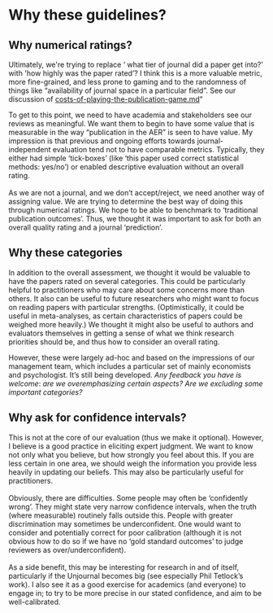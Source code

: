 # Why these guidelines?

## **Why numerical ratings?**

Ultimately, we're trying to replace ‘ what tier of journal did a paper get into?' with 'how highly was the paper rated’? I think this is a more valuable metric, more fine-grained, and less prone to gaming and to the randomness of things like “availability of journal space in a particular field”. See our discussion of [costs-of-playing-the-publication-game.md](../../../key-issues-explanations-faq/benefits-and-features/costs-of-playing-the-publication-game.md "mention")"

To get to this point, we need to have academia and stakeholders see our reviews as meaningful.  We want them to begin to have some value that is measurable in the way “publication in the AER”  is seen to have value. My impression is that previous and ongoing efforts towards journal-independent evaluation tend not to have comparable metrics. Typically, they either had simple ‘tick-boxes’ (like ‘this paper used correct statistical methods: yes/no’)  or enabled descriptive evaluation without an overall rating.\
\
As we are not a journal, and we don’t accept/reject,  we need another way of assigning value. We are trying to determine the best way of doing this through numerical ratings. We hope to be able to benchmark to ‘traditional publication outcomes’.  Thus, we thought it was important to ask for both an overall quality rating and a journal ‘prediction’.



## Why these categories

In addition to the overall assessment, we thought it would be valuable to have the papers rated on several categories. This could be particularly helpful to practitioners who may care about some concerns more than others. It also can be useful to future researchers who might want to focus on reading papers with particular strengths. (Optimistically, it could be useful in meta-analyses, as certain characteristics of papers could be weighed more heavily.) We thought it might also be useful to authors and evaluators themselves in getting a sense of what we think research priorities should be, and thus how to consider an overall rating.

However, these were largely ad-hoc and based on the impressions of our management team, which includes a particular set of mainly economists and psychologist. It’s still being developed. _Any feedback you have is welcome_: _are we overemphasizing certain aspects? Are we excluding some important categories?_

## Why ask for confidence intervals?

This is not at the core of our evaluation (thus we make it optional). However, I believe is a good practice in eliciting expert judgment.  We want to know not only what you believe, but how strongly you feel about this.  If you are less certain in one area, we should weigh the information you provide less heavily in updating our beliefs.  This may also be particularly useful for practitioners.\
\
Obviously, there are difficulties. Some people may often be ‘confidently wrong’. They  might state very narrow confidence intervals, when the truth (where measurable) routinely falls outside this.  People with greater discrimination may sometimes be underconfident.  One would want to consider and potentially correct for poor calibration (although it is not obvious how to do so if we have no ‘gold standard outcomes’ to judge reviewers as over/underconfident).\
\
As a side benefit, this may be interesting for research in and of itself, particularly if the Unjournal becomes big (see especially Phil Tetlock’s work). I also see it as a good exercise for academics (and everyone) to engage in; to try to be more precise in our stated confidence, and aim to be well-calibrated.

